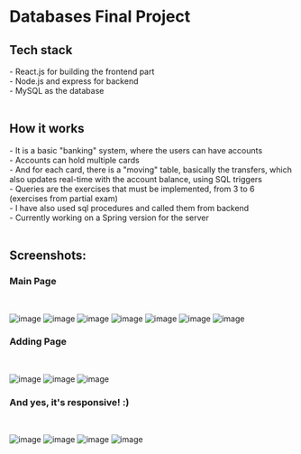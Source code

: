 <h1>Databases Final Project</h1>

<h2>Tech stack</h2>
- React.js for building the frontend part <br>
- Node.js and express for backend <br>
- MySQL as the database <br>
<br>

<h2>How it works</h2>
- It is a basic "banking" system, where the users can have accounts <br>
- Accounts can hold multiple cards <br>
- And for each card, there is a "moving" table, basically the transfers, which also updates real-time with the account balance, using SQL triggers <br>
- Queries are the exercises that must be implemented, from 3 to 6 (exercises from partial exam) <br>
- I have also used sql procedures and called them from backend <br>
- Currently working on a Spring version for the server

<br>
<br>
<h2>Screenshots:</h2>
<h3>Main Page</h3>
<br>

![image](https://user-images.githubusercontent.com/96503449/213898325-46bb08a3-da44-46d4-a555-855158e1aa38.png)
![image](https://user-images.githubusercontent.com/96503449/213898349-d05b49d6-5439-42ce-bd91-025402c514af.png)
![image](https://user-images.githubusercontent.com/96503449/213898337-3ef51b94-fc9a-42b0-9458-3f451a20c065.png)
![image](https://user-images.githubusercontent.com/96503449/213898367-0e0541d3-a14f-42d3-b752-ecc1a5c6e705.png)
![image](https://user-images.githubusercontent.com/96503449/213898381-f41cef92-efd8-4433-b27b-dc52bc824e3a.png)
![image](https://user-images.githubusercontent.com/96503449/213898397-6cccb409-1a76-450f-8560-9bbc47e04836.png)
![image](https://user-images.githubusercontent.com/96503449/213898414-cdbec8c8-a4d2-4d98-93a2-b2a383d1ef26.png)


<h3> Adding Page </h3>
<br>

![image](https://user-images.githubusercontent.com/96503449/213898435-4d169928-7fac-4024-886b-087fd0bbc3e3.png)
![image](https://user-images.githubusercontent.com/96503449/213898488-67296ab4-7921-4412-9902-c859a32913f6.png)
![image](https://user-images.githubusercontent.com/96503449/213898496-441041d6-995f-456b-8dec-546fc4e66c37.png)


<h3>And yes, it's responsive! :)</h3>
<br>

![image](https://user-images.githubusercontent.com/96503449/213898530-f0ea96b3-1352-462b-b466-69cc7b82e6c7.png)
![image](https://user-images.githubusercontent.com/96503449/213898540-bacebf3d-3e9a-4123-92a9-bf70340920f9.png)
![image](https://user-images.githubusercontent.com/96503449/213898561-1d41dd8e-be94-460a-85d2-92b32702070b.png)
![image](https://user-images.githubusercontent.com/96503449/213898569-59e7e327-bb9c-4ddf-b2fc-cfb96a6f2dd9.png)

